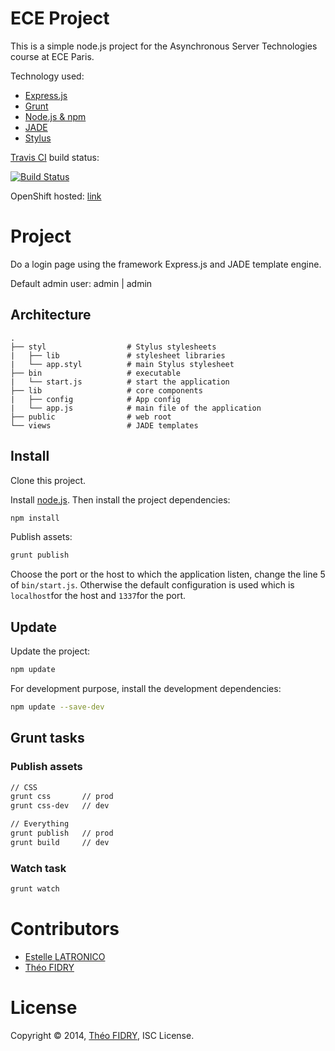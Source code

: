 # ECE Project

This is a simple node.js project for the Asynchronous Server Technologies course at ECE Paris.

Technology used:

* [Express.js](http://expressjs.com/)
* [Grunt](http://gruntjs.com/)
* [Node.js & npm](http://nodejs.org/)
* [JADE](http://jade-lang.com/)
* [Stylus](http://learnboost.github.io/stylus/)

[Travis CI](https://travis-ci.org/theofidry/AST-HelloWorld) build status:

[![Build Status](https://travis-ci.org/theofidry/AST-HelloWorld.svg)](https://travis-ci.org/theofidry/AST-HelloWorld)

OpenShift hosted: [link](http://nodejs-eceproject.rhcloud.com/)

# Project

Do a login page using the framework Express.js and JADE template engine.

Default admin user: admin | admin

## Architecture

```
.
├── styl                  # Stylus stylesheets
|   ├── lib               # stylesheet libraries
|   └── app.styl          # main Stylus stylesheet
├── bin                   # executable
|   └── start.js          # start the application
├── lib                   # core components
|   ├── config            # App config
|   └── app.js            # main file of the application
├── public                # web root
└── views                 # JADE templates            
```

## Install

Clone this project.

Install [node.js](http://nodejs.org/). Then install the project dependencies:
```bash
npm install
```

Publish assets:
```bash
grunt publish
```

Choose the port or the host to which the application listen, change the line 5 of ``bin/start.js``. Otherwise the default configuration is used which is ``localhost``for the host and ``1337``for the port.


## Update

Update the project:
```bash
npm update
```

For development purpose, install the development dependencies:
```bash
npm update --save-dev
```

## Grunt tasks

### Publish assets

```bash
// CSS
grunt css       // prod
grunt css-dev   // dev

// Everything
grunt publish   // prod
grunt build     // dev
```

### Watch task
```bash
grunt watch
```

# Contributors

* [Estelle LATRONICO](https://github/Estellou)
* [Théo FIDRY](https://github.com/theofidry)

# License
 
Copyright © 2014, [Théo FIDRY](https://github.com/theofidry), ISC License.
